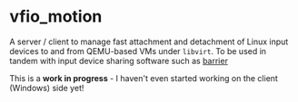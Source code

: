 # vfio_motion
A server / client to manage fast attachment and detachment of Linux input devices to and from QEMU-based VMs under `libvirt`. To be used in tandem with input device sharing software such as [barrier](https://github.com/debauchee/barrier)

This is a __work in progress__ - I haven't even started working on the client (Windows) side yet!

